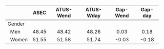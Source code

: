 
|                      |         ASEC |    ATUS-Wend |    ATUS-Wday |     Gap-Wend |      Gap-day |
| -------------------- | :----------: | :----------: | :----------: | :----------: | :----------: |
| Gender               |              |              |              |              |              |
| &nbsp;&nbsp;Men      |        48.45 |        48.42 |        48.26 |         0.03 |         0.18 |
| &nbsp;&nbsp;Women    |        51.55 |        51.58 |        51.74 |        -0.03 |        -0.18 |


